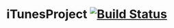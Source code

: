 # iTunesProject [![Build Status](https://travis-ci.org/inet-pwnZ/iTunesProject.png?branch=master)](https://travis-ci.org/inet-pwnZ/iTunesProject)
